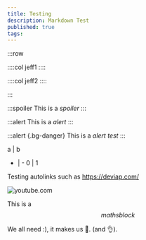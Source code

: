 ```yaml
---
title: Testing
description: Markdown Test
published: true
tags: 
---
```


:::row

::::col
jeff1
::::

::::col
jeff2
::::

:::

:::spoiler
This is a *spoiler*
:::

:::alert
This is a *alert*
:::

:::alert {.bg-danger}
This is a *alert test*
:::

a | b
- | -
0 | 1

Testing autolinks such as https://deviap.com/

![youtube.com](https://www.youtube.com/watch?v=mswPy5bt3TQ)

This is a $$maths block$$

We all need :), it makes us :muscle:. (and :ok_hand:).
